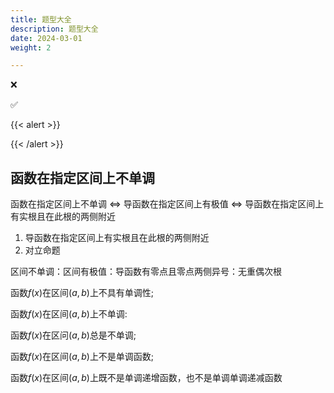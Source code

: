 ```yaml
---
title: 题型大全
description: 题型大全
date: 2024-03-01
weight: 2

---
```


<style>
th, td {
  border: 1px solid rgb(190, 190, 190);
}
</style>

&#10060;

&#9989;

{{< alert >}}

{{< /alert >}}




## 函数在指定区间上不单调


函数在指定区间上不单调 $\Longleftrightarrow$ 导函数在指定区间上有极值 $\Longleftrightarrow$ 导函数在指定区间上有实根且在此根的两侧附近 

1. 导函数在指定区间上有实根且在此根的两侧附近 
2. 对立命题

区间不单调：区间有极值：导函数有零点且零点两侧异号：无重偶次根



函数$f(x)$在区间$(a,b)$上不具有单调性;

函数$f(x)$在区间$(a,b)$上不单调:

函数$f(x)$在区问$(a,b)$总是不单调;

函数$f(x)$在区间$(a,b)$上不是单调函数;

函数$f(x)$在区间$(a,b)$上既不是单调递增函数，也不是单调单调递减函数













